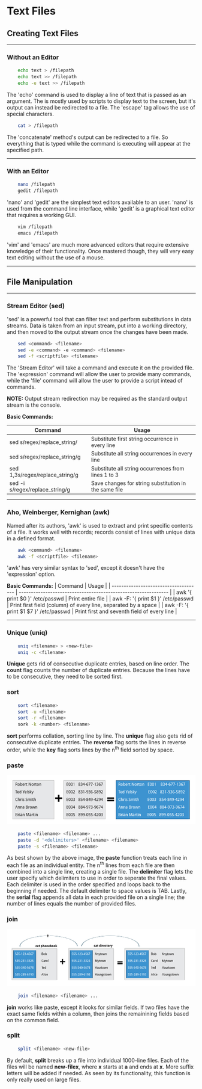 # Text Files

## Creating Text Files

- - - - -

### Without an Editor
```bash
    echo text > /filepath
    echo text >> /filepath
    echo -e text >> /filepath
```

The 'echo' command is used to display a line of text that is passed as an argument. The is mostly used by scripts to display text to the screen, but it's output can instead be redirected to a file. The 'escape' tag allows the use of special characters.

```bash
    cat > /filepath
```

The 'concatenate' method's output can be redirected to a file. So everything that is typed while the command is executing will appear at the specified path. 

- - - - -

### With an Editor

```bash
    nano /filepath
    gedit /filepath
```

'nano' and 'gedit' are the simplest text editors available to an user. 'nano' is used from the command line interface, while 'gedit' is a graphical text editor that requires a working GUI.

```bash
    vim /filepath
    emacs /filepath
```

'vim' and 'emacs' are much more advanced editors that require extensive knowledge of their functionality. Once mastered though, they will very easy text editing without the use of a mouse.

- - - - -

## File Manipulation

- - - - -

### Stream Editor (sed)

'sed' is a powerful tool that can filter text and perform substitutions in data streams. Data is taken from an input stream, put into a working directory, and then moved to the output stream once the changes have been made.

```bash
    sed <command> <filename>
    sed -e <command> -e <command> <filename>
    sed -f <scriptfile> <filename>
```

The 'Stream Editor' will take a command and execute it on the provided file. The 'expression' command will allow the user to provide many commands, while the 'file' command will allow the user to provide a script intead of commands.

**NOTE:** Output stream redirection may be required as the standard output stream is the console.

**Basic Commands:**

| Command                                      | Usage                                                 |
| -------------------------------------------- | ----------------------------------------------------- |
| sed s/regex/replace_string/ <filename>     | Substitute first string occurrence in every line      |
| sed s/regex/replace_string/g <filename>    | Substitute all string occurrences in every line       |
| sed 1,3s/regex/replace_string/g <filename> | Substitute all string occurrences from lines 1 to 3   |
| sed -i s/regex/replace_string/g <filename> | Save changes for string substitution in the same file |

- - - - -

### Aho, Weinberger, Kernighan (awk)

Named after its authors, 'awk' is used to extract and print specific contents of a file. It works well with records; records consist of lines with unique data in a defined format.

```bash
    awk <command> <filename>
    awk -f <scriptfile> <filename>
```

'awk' has very similar syntax to 'sed', except it doesn't have the 'expression' option.

**Basic Commands:**
| Command                               | Usage                                                          |
| ------------------------------------- | -------------------------------------------------------------- |
| awk '{ print $0 }' /etc/passwd        | Print entire file                                              |
| awk -F: '{ print $1 }' /etc/passwd    | Print first field (column) of every line, separated by a space |
| awk -F: '{ print $1 $7 }' /etc/passwd | Print first and seventh field of every line                    |

- - - - -

### Unique (uniq)

```bash
    uniq <filename> > <new-file>
    uniq -c <filename>
```

**Unique** gets rid of consecutive duplicate entries, based on line order. The **count** flag counts the number of duplicate entries. Because the lines have to be consecutive, they need to be sorted first.

### sort

```bash
    sort <filename>
    sort -u <filename>
    sort -r <filename>
    sork -k <number> <filename>
```

**sort** performs collation, sorting line by line. The **unique** flag also gets rid of consecutive duplicate entries. The **reverse** flag sorts the lines in reverse order, while the **key** flag sorts lines by the n<sup>th</sup> field sorted by space.

### paste

![Image of paste's functionality.](paste.jpg)

```bash
    paste <filename> <filename> ...
    paste -d '<delimiters>' <filename> <filename>
    paste -s <filename> <filename>
```

As best shown by the above image, the **paste** function treats each line in each file as an individual entity. The n<sup>th</sup> lines from each file are then combined into a single line, creating a single file. The **delimiter** flag lets the user specify which delimiters to use in order to seperate the final values. Each delimiter is used in the order specified and loops back to the beginning if needed. The default delimiter to space values is TAB. Lastly, the **serial** flag appends all data in each provided file on a single line; the number of lines equals the number of provided files.

### join

![Image of join's functionality.](join.jpg)

```bash
    join <filename> <filename> ...
```

**join** works like paste, except it looks for similar fields. If two files have the exact same fields within a column, then joins the remainining fields based on the common field.

### split

```bash
    split <filename> <new-file>
```

By default, **split** breaks up a file into individual 1000-line files. Each of the files will be named **new-filex**, where **x** starts at **a** and ends at **x**. More suffix letters will be added if needed. As seen by its functionality, this function is only really used on large files. 